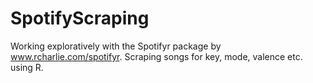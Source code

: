 # SpotifyScraping
Working exploratively with the Spotifyr package by www.rcharlie.com/spotifyr. Scraping songs for key, mode, valence etc. using R.
